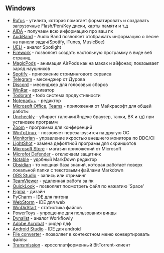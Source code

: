 ## Windows
* [Rufus](https://rufus.ie/) - утилита, которая помогает форматировать и создавать загрузочные Flash/Pen/Key диски, карты памяти и т.д
* [AIDA](https://www.aida64russia.com/%D0%A1%D0%BA%D0%B0%D1%87%D0%B0%D1%82%D1%8C) - получаем всю информацию про ваш пк
* [AudiBand](https://github.com/dsafa/audio-band) - Audio Band позволяет отображать информацию о песне на панели задач(Spotify, iTunes, MusicBee)
* [UELI](https://ueli.app/#/) - аналог Spotlight
* [Firework](https://firework.cloud/en/windows) - позволяет создать настольную программу в виде веб страниц
* [MagicPods](https://www.microsoft.com/en-us/p/magicpods/9p6skkfkshkm?activetab=pivot:overviewtab) - анимация AirPods как на маках и айфонах; показывает заряд наушников
* [Spotify](https://www.spotify.com/ua/download) - приложение стримингового сервиса
* [Telegram](https://telegram.org) - месенджер от Дурова
* [Discord](https://discord.com/download) - месенджер для голосовых сборов
* [WinRar](https://www.win-rar.com/predownload.html?&L=4) - архиватор
* [Todorant](https://todorant.com/) - todo система продуктивности
* [Notepad++](https://notepad-plus-plus.org/downloads/) - редактор
* [Microsoft Office](https://portal.office.com/account#installs&SoftwareManageLayout=Panel_MicrosoftOffice_ClientDownload), [Teams](https://teams.microsoft.com/) - приложения от Майкрасофт для общей работы
* [Uncheckly](https://unchecky.com/) - убирает галочки(Яндекс браузер, танки, ВК и тд) при установке программ
* [Zoom](https://ukma-edu-ua.zoom.us/download) - программа для конференций
* [WinToLinux](https://github.com/Toxblh/WinToLinux) - позволяет перезагрузится на другую ОС
* [Monitorian](https://github.com/emoacht/Monitorian) - управление якростью внешнего монитора по DDC/CI
* [LightShot](https://app.prntscr.com/ru/) - замена дефолтной програмы для скриншотов
* [Microsoft Store](https://4pda.ru/forum/index.php?showtopic=926185) - магазин приложений от Microsoft
* [Microfot Defender](https://remontka.pro/windows-defender-turn-off/) - отключаем защитник
* [Notable](https://notable.app/) - удобный MarkDown редактор
* [Obsidian](https://obsidian.md/) - то мощная база знаний, которая работает поверх
локальной папки с текстовыми файлами Markdown
* [OBS Studio](https://obsproject.com/ru) - запись или стриминг
* [TeamViewer](https://www.teamviewer.com/ru/%D1%81%D0%BA%D0%B0%D1%87%D0%B0%D1%82%D1%8C/windows/) - удаленная работа за пк
* [QuickLook](https://github.com/QL-Win/QuickLook) - позволяет посмотреть файл по нажатию 'Space'
* [Figma](https://www.figma.com/downloads/) - дизайн
* [PyCharm](https://www.jetbrains.com/pycharm/) - IDE для питона
* [WebStorm](https://www.jetbrains.com/webstorm/) - IDE для web
* [WinDirStart](https://windirstat.net/download.html) - статистика файлов
* [PowerToys](https://github.com/microsoft/PowerToys) - упрощение для пользования винды
* [Dynalist](https://dynalist.io/) - аналог Workflowly
* [Adobe Acrоbat](https://acrobat.adobe.com/ru/ru/acrobat.html) - ридер пдф
* [Android Studio](https://developer.android.com/studio) - IDE для android
* [File converter](https://file-converter.org/) - позволяет в контекстном меню конвертировать файлы
* [Transmission](https://transmissionbt.com/download/) - кроссплатформенный BitTorrent-клиент
